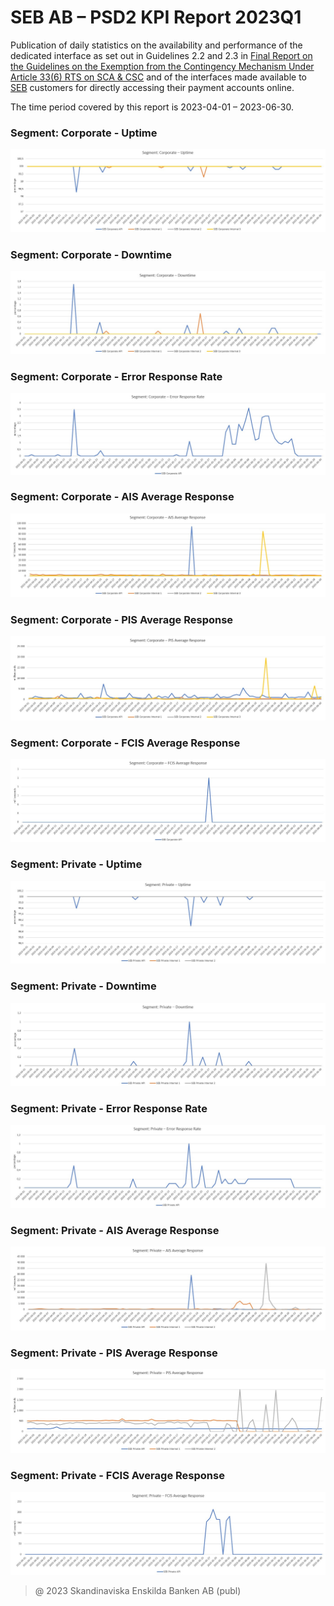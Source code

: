 # SEB AB – PSD2 KPI Report 2023Q1

Publication of daily statistics on the availability and performance of the dedicated interface as set out in Guidelines 2.2 and 2.3 in [Final Report on the Guidelines on the Exemption from the Contingency Mechanism Under Article 33(6) RTS on SCA & CSC](https://eba.europa.eu/sites/default/documents/files/documents/10180/2250578/4e3b9449-ecf9-4756-8006-cbbe74db6d03/Final%20Report%20on%20Guidelines%20on%20the%20exemption%20to%20the%20fall%20back.pdf?retry=1) and of the interfaces made available to [SEB](https://sebgroup.com) customers for directly accessing their payment accounts online.

The time period covered by this report is 2023-04-01 – 2023-06-30.


### Segment: Corporate - Uptime
![corporate_uptime][corporate_uptime]
### Segment: Corporate - Downtime
![corporate_downtime][corporate_downtime]
### Segment: Corporate - Error Response Rate
![corporate_error][corporate_error]
### Segment: Corporate - AIS Average Response
![corporate_ais][corporate_ais]
### Segment: Corporate - PIS Average Response
![corporate_pis][corporate_pis]
### Segment: Corporate - FCIS Average Response
![corporate_fcis][corporate_fcis]
### Segment: Private - Uptime
![private_uptime][private_uptime]
### Segment: Private - Downtime
![private_downtime][private_downtime]
### Segment: Private - Error Response Rate
![private_error][private_error]
### Segment: Private - AIS Average Response
![private_ais][private_ais]
### Segment: Private - PIS Average Response
![private_pis][private_pis]
### Segment: Private - FCIS Average Response
![private_fcis][private_fcis]


[corporate_uptime]: ./archive/2023Q2/SEB_PSD2_KPI_Report_Q2_2023_1.jpg
[corporate_downtime]: ./archive/2023Q2/SEB_PSD2_KPI_Report_Q2_2023_2.jpg
[corporate_error]: ./archive/2023Q2/SEB_PSD2_KPI_Report_Q2_2023_3.jpg
[corporate_ais]: ./archive/2023Q2/SEB_PSD2_KPI_Report_Q2_2023_4.jpg
[corporate_pis]: ./archive/2023Q2/SEB_PSD2_KPI_Report_Q2_2023_5.jpg
[corporate_fcis]: ./archive/2023Q2/SEB_PSD2_KPI_Report_Q2_2023_6.jpg
[private_uptime]: ./archive/2023Q2/SEB_PSD2_KPI_Report_Q2_2023_7.jpg
[private_downtime]: ./archive/2023Q2/SEB_PSD2_KPI_Report_Q2_2023_8.jpg
[private_error]: ./archive/2023Q2/SEB_PSD2_KPI_Report_Q2_2023_9.jpg
[private_ais]: ./archive/2023Q2/SEB_PSD2_KPI_Report_Q2_2023_10.jpg
[private_pis]: ./archive/2023Q2/SEB_PSD2_KPI_Report_Q2_2023_11.jpg
[private_fcis]: ./archive/2023Q2/SEB_PSD2_KPI_Report_Q2_2023_12.jpg
> @ 2023 Skandinaviska Enskilda Banken AB (publ)
